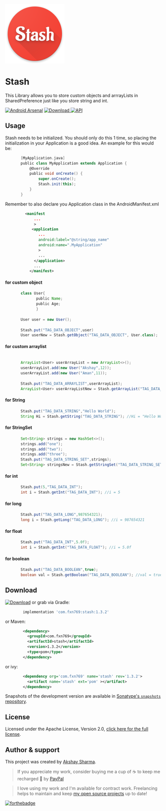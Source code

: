 ![](app/src/main/res/mipmap-xxxhdpi/ic_launcher.png)

# Stash
This Library allows you to store custom objects and arrrayLists in SharedPreference just like you store string and int.

[![Android Arsenal](https://img.shields.io/badge/Android%20Arsenal-Stash-blue.svg?style=flat)](https://android-arsenal.com/details/1/6835)
[![Download](https://api.bintray.com/packages/fxn769/android_projects/Stash/images/download.svg) ](https://bintray.com/fxn769/android_projects/Stash/_latestVersion)
[![API](https://img.shields.io/badge/API-11%2B-blue.svg?style=flat)](https://android-arsenal.com/api?level=11)

Usage
-----
Stash needs to be initialized. You should only do this 1 time, so placing the initialization in your Application is a good idea. An example for this would be:
```groovy
       [MyApplication.java]
       public class MyApplication extends Application {
           @Override
           public void onCreate() {
               super.onCreate();
               Stash.init(this);
           }
       }

```

Remember to also declare you Application class in the AndroidManifest.xml
```xml
         <manifest
             ...
             >
            <application
               ...
               android:label="@string/app_name"
               android:name=".MyApplication"
               >
               ...
             </application>
             ...
           </manifest>

```

#### for custom object
```groovy
       class User{
              public Name;
              public Age;
              }
              
       User user = new User();
       
       Stash.put("TAG_DATA_OBJECT",user)
       User userNew = Stash.getObject("TAG_DATA_OBJECT", User.class);
```
#### for custom arraylist
```groovy
     
       ArrayList<User> userArrayList = new ArrayList<>();
       userArrayList.add(new User("Akshay",12));
       userArrayList.add(new User("Aman",11));
       
       Stash.put("TAG_DATA_ARRAYLIST",userArrayList);
       ArrayList<User> userArrayListNew = Stash.getArrayList("TAG_DATA_ARRAYLIST", User.class);
```
#### for String
```groovy
       Stash.put("TAG_DATA_STRING","Hello World");
       String Hi = Stash.getString("TAG_DATA_STRING"); //Hi = "Hello World"
```
#### for StringSet
```groovy
       Set<String> strings = new HashSet<>();
       strings.add("one");
       strings.add("two");
       strings.add("three");
       Stash.put("TAG_DATA_STRING_SET",strings);
       Set<String> stringsNew = Stash.getStringSet("TAG_DATA_STRING_SET"); 
```
#### for int
```groovy
       Stash.put(5,"TAG_DATA_INT");
       int i = Stash.getInt("TAG_DATA_INT"); //i = 5
```
#### for long
```groovy
       Stash.put("TAG_DATA_LONG",987654321);
       long i = Stash.getLong("TAG_DATA_LONG"); //i = 987654321
```
#### for float
```groovy
       Stash.put("TAG_DATA_INT",5.0f);
       int i = Stash.getInt("TAG_DATA_FLOAT"); //i = 5.0f
```
#### for boolean
```groovy
       Stash.put("TAG_DATA_BOOLEAN",true);
       boolean val = Stash.getBoolean("TAG_DATA_BOOLEAN"); //val = true;
```

Download
--------

 [![Download](https://api.bintray.com/packages/fxn769/android_projects/Stash/images/download.svg)](https://bintray.com/fxn769/android_projects/Stash/_latestVersion)  or grab via Gradle:
```groovy
        implementation 'com.fxn769:stash:1.3.2'
```
or Maven:
```xml
        <dependency>
          <groupId>com.fxn769</groupId>
          <artifactId>stash</artifactId>
          <version>1.3.2</version>
          <type>pom</type>
        </dependency>
```
or ivy:
```xml
        <dependency org='com.fxn769' name='stash' rev='1.3.2'>
          <artifact name='stash' ext='pom' ></artifact>
        </dependency>
```

Snapshots of the development version are available in [Sonatype's `snapshots` repository][snap].



## License
Licensed under the Apache License, Version 2.0, [click here for the full license](/LICENSE.txt).

## Author & support
This project was created by [Akshay Sharma](https://akshay2211.github.io/).

> If you appreciate my work, consider buying me a cup of :coffee: to keep me recharged :metal: by [PayPal](https://www.paypal.me/akshay2211)

> I love using my work and I'm available for contract work. Freelancing helps to maintain and keep [my open source projects](https://github.com/akshay2211/) up to date!

[![forthebadge](http://forthebadge.com/images/badges/built-for-android.svg)](http://forthebadge.com)


 [snap]: https://oss.sonatype.org/content/repositories/snapshots/
